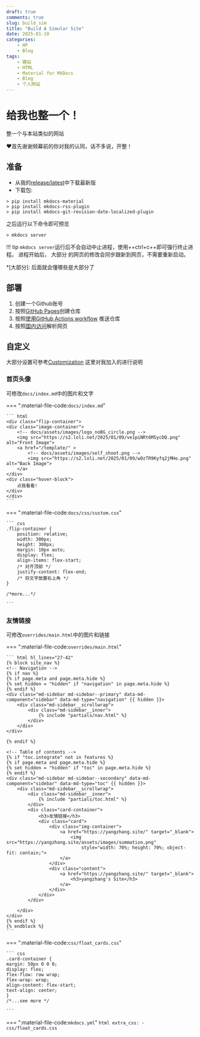```yaml
---
draft: true 
comments: true
slug: build_sim
title: "Build A Simular Site"
date: 2025-01-10
categories: 
    - HP
    - Blog
tags:
    - 建站
    - HTML
    - Material for MkDocs
    - Blog
    - 个人网站
---
```

# 给我也整一个！

整一个与本站类似的网站

<!-- more -->

:heart:首先谢谢频幕前的你对我的认同，话不多说，开整！

## 准备

- 从我的[release/latest](https://github.com/Lvista/Lvista.github.io/releases/latest)中下载最新版
- 下载包:
<!-- termynal -->

```
> pip install mkdocs-material
> pip install mkdocs-rss-plugin
> pip install mkdocs-git-revision-date-localized-plugin
```
之后运行以下命令即可预览
<!-- termynal -->
```
> mkdocs server
```
!!! tip 
    `mkdocs server`运行后不会自动中止进程，使用++ctrl+c++即可强行终止进程。
    进程开始后， 大部分 的网页的修改会同步跟新到网页，不需要重新启动。

*[大部分]: 后面就会懂哪些是大部分了
## 部署

1. 创建一个Github账号
2. 按照[GitHub Pages](https://pages.github.com/)创建仓库
3. 按照[使用GitHub Actions workflow](http://127.0.0.1:8000/blog/2025/01/08/site_build/#github-actions-workflow)
推送仓库
4. 按照[国内访问](http://127.0.0.1:8000/blog/2025/01/08/site_build/#_2)解析网页

## 自定义

大部分设置可参考[Customization](https://squidfunk.github.io/mkdocs-material/customization/)
这里对我加入的进行说明

### 首页头像

可修改`docs/index.md`中的图片和文字

=== ":material-file-code:`docs/index.md`"

    ``` html
    <div class="flip-container">
    <div class="image-container">
        <!-- docs/assets/images/logo_noBG_circle.png -->
        <img src="https://s2.loli.net/2025/01/09/ve1piNRt6M5ycDQ.png" alt="Front Image">
        <a href="/template/" >
            <!-- docs/assets/images/self_shoot.png -->
            <img src="https://s2.loli.net/2025/01/09/wOzTR9Kyfq2jMHo.png" alt="Back Image">
        </a>
    </div>
    <div class="hover-block">
        点我看看!
    </div>
    </div>
    ```

=== ":material-file-code:`docs/css/custom.css`"

    ``` css
    .flip-container {
        position: relative;
        width: 300px;
        height: 300px;
        margin: 10px auto;
        display: flex;
        align-items: flex-start;
        /* 对齐顶部 */
        justify-content: flex-end;
        /* 将文字放置右上角 */
    }

    /*more...*/

    ```

### 友情链接

可修改`overrides/main.html`中的图片和链接

=== ":material-file-code:`overrides/main.html`"

    ``` html hl_lines="27-42" 
    {% block site_nav %}
    <!-- Navigation -->
    {% if nav %}
    {% if page.meta and page.meta.hide %}
    {% set hidden = "hidden" if "navigation" in page.meta.hide %}
    {% endif %}
    <div class="md-sidebar md-sidebar--primary" data-md-component="sidebar" data-md-type="navigation" {{ hidden }}>
        <div class="md-sidebar__scrollwrap">
            <div class="md-sidebar__inner">
                {% include "partials/nav.html" %}
            </div>
        </div>
    </div>

    {% endif %}

    <!-- Table of contents -->
    {% if "toc.integrate" not in features %}
    {% if page.meta and page.meta.hide %}
    {% set hidden = "hidden" if "toc" in page.meta.hide %}
    {% endif %}
    <div class="md-sidebar md-sidebar--secondary" data-md-component="sidebar" data-md-type="toc" {{ hidden }}>
        <div class="md-sidebar__scrollwrap">
            <div class="md-sidebar__inner">
                {% include "partials/toc.html" %}
            </div>
            <div class="card-container">
                <h3>友情链接</h3>
                <div class="card">
                    <div class="img-container">
                        <a href="https://yangzhang.site/" target="_blank">
                            <img src="https://yangzhang.site/assets/images/summation.png"
                                style="width: 70%; height: 70%; object-fit: contain;">
                        </a>
                    </div>
                    <div class="content">
                        <a href="https://yangzhang.site/" target="_blank">
                            <h3>yangzhang's Site</h3>
                        </a>
                    </div>
                </div>
            </div>

        </div>
    </div>
    {% endif %}
    {% endblock %}
    ```
=== ":material-file-code:`css/float_cards.css`"

    ``` css
    .card-container {
    margin: 50px 0 0 0;
    display: flex;
    flex-flow: row wrap;
    flex-wrap: wrap;
    align-content: flex-start;
    text-align: center;
    }
    /*...see more */

    ```
=== ":material-file-code:`mkdocs.yml`"
    ``` html
    extra_css:
        - css/float_cards.css
    ```